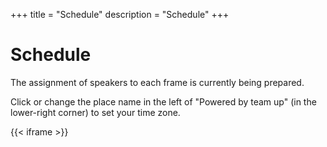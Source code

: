 +++
title = "Schedule"
description = "Schedule"
+++

# Schedule

The assignment of speakers to each frame is currently being prepared.

Click or change the place name in the left of "Powered by team up" (in the lower-right corner) to set your time zone.

{{< iframe >}}
